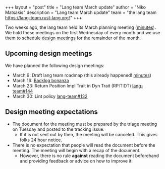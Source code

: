 +++
layout = "post"
title = "Lang team March update"
author = "Niko Matsakis"
description = "Lang team March update"
team = "the lang team <https://lang-team.rust-lang.org/>"
+++

Two weeks ago, the lang team held its March planning meeting ([minutes]). We hold these meetings on the first Wednesday of every month and we use them to schedule [design meetings] for the remainder of the month.

[minutes]: https://github.com/rust-lang/lang-team/blob/master/design-meeting-minutes/2022-03-02-planning-meeting.md

[active-initiatives]: https://lang-team.rust-lang.org/initiatives.html

## Upcoming design meetings

We have planned the following design meetings:

* March 9: Draft lang team roadmap (this already happened! [minutes](https://github.com/rust-lang/lang-team/blob/master/design-meeting-minutes/2022-03-09-lang-roadmap.md))
* March 16: [Backlog bonanza](https://lang-team.rust-lang.org/meetings/backlog-bonanza.html)
* March 23: Return Position Impl Trait in Dyn Trait (RPITIDT) [lang-team#144](https://github.com/rust-lang/lang-team/issues/144)
* March 30: Lint policy [lang-team#132](https://github.com/rust-lang/lang-team/issues/132)

## Design meeting expectations

* The document for the meeting must be prepared by the triage meeting on Tuesday and posted to the tracking issue.
    * If it is not sent out by then, the meeting will be canceled. This gives folks 24 hour notice.
* There is no expectation that people will read the document before the meeting. The meeting will begin with a recap of the document.
    * However, there is no rule **against** reading the document beforehand and providing feedback or advice on how to improve it.

[lang-team-141]: https://github.com/rust-lang/lang-team/issues/141
[backlog bonanza]: https://lang-team.rust-lang.org/meetings/backlog-bonanza.html
[design meetings]: https://lang-team.rust-lang.org/meetings/design.html
